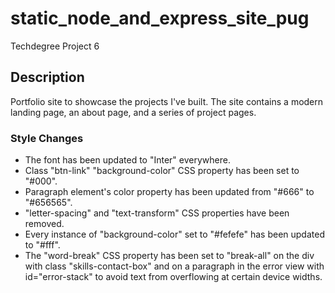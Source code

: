 # static_node_and_express_site_pug

Techdegree Project 6

## Description

Portfolio site to showcase the projects I've built. The site contains a modern landing page, an about page, and a series of project pages.

### Style Changes

- The font has been updated to "Inter" everywhere.
- Class "btn-link" "background-color" CSS property has been set to "#000".
- Paragraph element's color property has been updated from "#666" to "#656565".
- "letter-spacing" and "text-transform" CSS properties have been removed.
- Every instance of "background-color" set to "#fefefe" has been updated to "#fff".
- The "word-break" CSS property has been set to "break-all" on the div with class "skills-contact-box" and on a paragraph in the error view with id="error-stack" to avoid text from overflowing at certain device widths.
